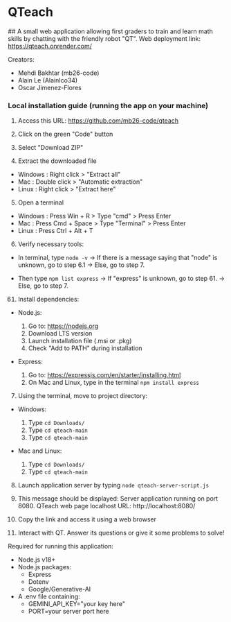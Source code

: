 # QTeach

## A small web application allowing first graders to train and learn math skills by chatting with the friendly robot "QT".
Web deployment link: https://qteach.onrender.com/

Creators: 
- Mehdi Bakhtar (mb26-code)
- Alain Le (AlainIco34)
- Oscar Jimenez-Flores


### Local installation guide (running the app on your machine)

1. Access this URL: https://github.com/mb26-code/qteach

2. Click on the green "Code" button

3. Select "Download ZIP"

4. Extract the downloaded file
  - Windows : Right click > "Extract all"
  - Mac : Double click > "Automatic extraction"
  - Linux : Right click > "Extract here"

5. Open a terminal
  - Windows : Press Win + R > Type "cmd" > Press Enter
  - Mac : Press Cmd + Space > Type "Terminal" > Press Enter
  - Linux : Press Ctrl + Alt + T

6. Verify necessary tools:
  - In terminal, type `node -v`
   -> If there is a message saying that "node" is unknown, go to step 6.1
   -> Else, go to step 7.

  - Then type `npm list express`
   -> If "express" is unknown, go to step 61.
   -> Else, go to step 7.

61. Install dependencies:
  - Node.js:
    1. Go to: https://nodejs.org
    2. Download LTS version
    3. Launch installation file (.msi or .pkg)
    4. Check "Add to PATH" during installation

  - Express:
    1. Go to: https://expressjs.com/en/starter/installing.html
    2. On Mac and Linux, type in the terminal `npm install express`

7. Using the terminal, move to project directory:
  - Windows:
      1. Type `cd Downloads/`
      2. Type `cd qteach-main`
      3. Type `cd qteach-main`

  - Mac and Linux:
      1. Type `cd Downloads/`
      2. Type `cd qteach-main`

8. Launch application server by typing `node qteach-server-script.js`

9. This message should be displayed:
    Server application running on port 8080.
    QTeach web page localhost URL: http://localhost:8080/

10. Copy the link and access it using a web browser
  
11. Interact with QT. Answer its questions or give it some problems to solve!



Required for running this application:
- Node.js v18+
- Node.js packages:
  - Express
  - Dotenv
  - Google/Generative-AI
- A .env file containing:
  - GEMINI_API_KEY="your key here"
  - PORT=your server port here
